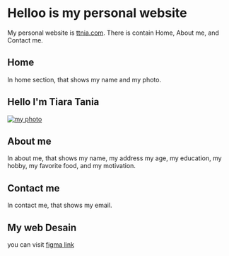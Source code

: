 # Helloo is my personal website


My personal website is [ttnia.com](https://ttnia.com). There is contain Home, About me, and Contact me.

## Home 

In home section, that shows my name and my photo.

## Hello I'm Tiara Tania

[![my photo](https://i.postimg.cc/dVMP8fgG/Whats-App-Image-2023-07-11-at-11-40-38.jpg)](https://postimg.cc/4m1SGWf3)

## About me
In about me, that shows my name, my address my age, my education, my hobby, my favorite food, and my motivation.

## Contact me
In contact me, that shows my email.

## My web Desain

you can visit [figma link](https://www.figma.com/file/todRxvH0DMHWD0V47Vieb2/Tugas-Tiara-Tania?type=design&node-id=0%3A1&mode=design&t=ul9DNbpSwpUf0yMy-1 )
